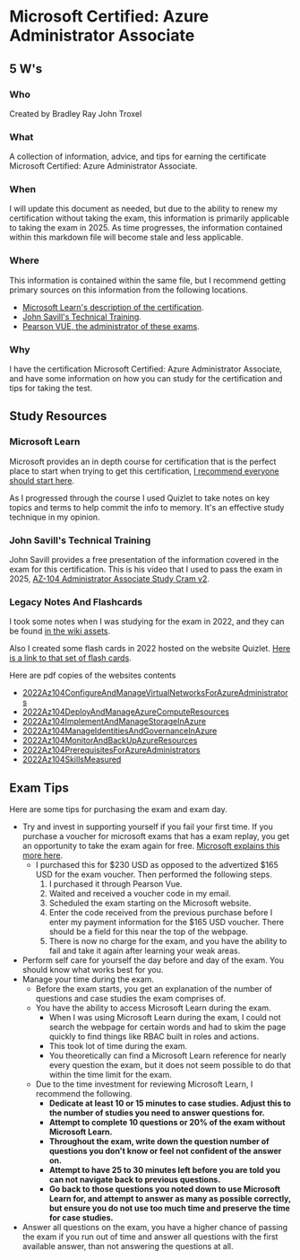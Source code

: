 # Microsoft Certified: Azure Administrator Associate

## 5 W's

### Who

Created by Bradley Ray John Troxel

### What

A collection of information, advice, and tips for earning the certificate Microsoft Certified: Azure Administrator Associate.

### When

I will update this document as needed, but due to the ability to renew my certification without taking the exam, this information is primarily applicable to taking the exam in 2025. As time progresses, the information contained within this markdown file will become stale and less applicable.

### Where

This information is contained within the same file, but I recommend getting primary sources on this information from the following locations.

- [Microsoft Learn's description of the certification](https://learn.microsoft.com/en-us/credentials/certifications/azure-administrator/?practice-assessment-type=certification).
- [John Savill's Technical Training](https://youtube.com/@ntfaqguy?si=uMh7zMMXnsqIfTTl).
- [Pearson VUE, the administrator of these exams](https://www.pearsonvue.com/us/en/microsoft.html).

### Why

I have the certification Microsoft Certified: Azure Administrator Associate, and have some information on how you can study for the certification and tips for taking the test.

## Study Resources

### Microsoft Learn

Microsoft provides an in depth course for certification that is the perfect place to start when trying to get this certification, [I recommend everyone should start here](https://learn.microsoft.com/en-us/credentials/certifications/azure-administrator/?practice-assessment-type=certification).

As I progressed through the course I used Quizlet to take notes on key topics and terms to help commit the info to memory. It's an effective study technique in my opinion.

### John Savill's Technical Training

John Savill provides a free presentation of the information covered in the exam for this certification. This is his video that I used to pass the exam in 2025, [AZ-104 Administrator Associate Study Cram v2](https://youtu.be/0Knf9nub4-k?si=YxQaOjWlcXnRwfur).

### Legacy Notes And Flashcards

I took some notes when I was studying for the exam in 2022, and they can be found [in the wiki assets](https://github.com/BradleyRayTroxel/Troxel-Portfolio-Private/blob/main/wiki/assets/LegacyJohnSavillCramNotes.md).

Also I created some flash cards in 2022 hosted on the website Quizlet. [Here is a link to that set of flash cards](https://quizlet.com/user/bRad1300/folders/2022-az-104).

Here are pdf copies of the websites contents

- [2022Az104ConfigureAndManageVirtualNetworksForAzureAdministrators](https://github.com/BradleyRayTroxel/Troxel-Portfolio-Private/blob/main/wiki/assets/2022Az104ConfigureAndManageVirtualNetworksForAzureAdministrators.pdf)
- [2022Az104DeployAndManageAzureComputeResources](https://github.com/BradleyRayTroxel/Troxel-Portfolio-Private/blob/main/wiki/assets/2022Az104DeployAndManageAzureComputeResources.pdf)
- [2022Az104ImplementAndManageStorageInAzure](https://github.com/BradleyRayTroxel/Troxel-Portfolio-Private/blob/main/wiki/assets/2022Az104ImplementAndManageStorageInAzure.pdf)
- [2022Az104ManageIdentitiesAndGovernanceInAzure](https://github.com/BradleyRayTroxel/Troxel-Portfolio-Private/blob/main/wiki/assets/2022Az104ManageIdentitiesAndGovernanceInAzure.pdf)
- [2022Az104MonitorAndBackUpAzureResources](https://github.com/BradleyRayTroxel/Troxel-Portfolio-Private/blob/main/wiki/assets/2022Az104MonitorAndBackUpAzureResources.pdf)
- [2022Az104PrerequisitesForAzureAdministrators](https://github.com/BradleyRayTroxel/Troxel-Portfolio-Private/blob/main/wiki/assets/2022Az104PrerequisitesForAzureAdministrators.pdf)
- [2022Az104SkillsMeasured](https://github.com/BradleyRayTroxel/Troxel-Portfolio-Private/blob/main/wiki/assets/2022Az104SkillsMeasured.pdf)

## Exam Tips

Here are some tips for purchasing the exam and exam day.

- Try and invest in supporting yourself if you fail your first time. If you purchase a voucher for microsoft exams that has a exam replay, you get an opportunity to take the exam again for free. [Microsoft explains this more here](https://learn.microsoft.com/en-us/credentials/certifications/deals#exam-replay).
  - I purchased this for $230 USD as opposed to the advertized $165 USD for the exam voucher. Then performed the following steps.
    1. I purchased it through Pearson Vue.
    1. Waited and received a voucher code in my email.
    1. Scheduled the exam starting on the Microsoft website.
    1. Enter the code received from the previous purchase before I enter my payment information for the $165 USD voucher. There should be a field for this near the top of the webpage.
    1. There is now no charge for the exam, and you have the ability to fail and take it again after learning your weak areas.
- Perform self care for yourself the day before and day of the exam. You should know what works best for you.
- Manage your time during the exam.
  - Before the exam starts, you get an explanation of the number of questions and case studies the exam comprises of.
  - You have the ability to access Microsoft Learn during the exam.
    - When I was using Microsoft Learn during the exam, I could not search the webpage for certain words and had to skim the page quickly to find things like RBAC built in roles and actions.
    - This took lot of time during the exam.
    - You theoretically can find a Microsoft Learn reference for nearly every question the exam, but it does not seem possible to do that within the time limit for the exam.
  - Due to the time investment for reviewing Microsoft Learn, I recommend the following.
    - **Dedicate at least 10 or 15 minutes to case studies. Adjust this to the number of studies you need to answer questions for.**
    - **Attempt to complete 10 questions or 20% of the exam without Microsoft Learn.**
    - **Throughout the exam, write down the question number of questions you don't know or feel not confident of the answer on.**
    - **Attempt to have 25 to 30 minutes left before you are told you can not navigate back to previous questions.**
    - **Go back to those questions you noted down to use Microsoft Learn for, and attempt to answer as many as possible correctly, but ensure you do not use too much time and preserve the time for case studies.**
- Answer all questions on the exam, you have a higher chance of passing the exam if you run out of time and answer all questions with the first available answer, than not answering the questions at all.
